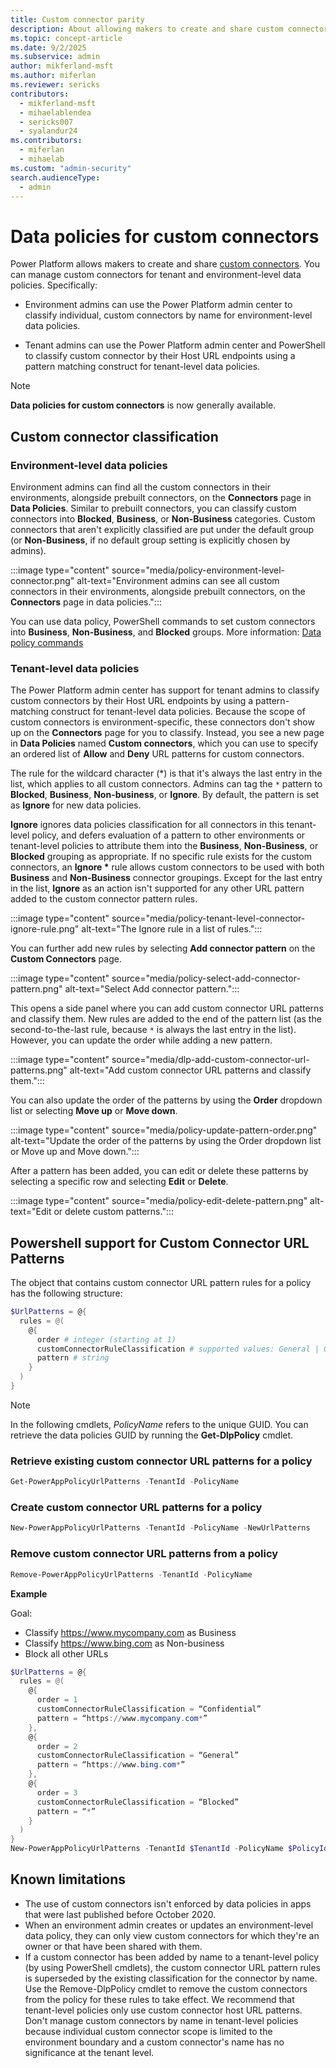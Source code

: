 ```yaml
---
title: Custom connector parity
description: About allowing makers to create and share custom connectors.
ms.topic: concept-article
ms.date: 9/2/2025
ms.subservice: admin
author: mikferland-msft
ms.author: miferlan
ms.reviewer: sericks
contributors:
  - mikferland-msft
  - mihaelablendea
  - sericks007
  - syalandur24
ms.contributors:
  - miferlan
  - mihaelab
ms.custom: "admin-security"
search.audienceType: 
  - admin
---
```


# Data policies for custom connectors

Power Platform allows makers to create and share [custom connectors](/connectors/custom-connectors/). You can manage custom connectors for tenant and environment-level data policies. Specifically:

- Environment admins can use the Power Platform admin center to classify individual, custom connectors by name for environment-level data policies.

- Tenant admins can use the Power Platform admin center and PowerShell to classify custom connector by their Host URL endpoints using a pattern matching construct for tenant-level data policies.

> [!NOTE]
> **Data policies for custom connectors** is now generally available.

## Custom connector classification

### Environment-level data policies

Environment admins can find all the custom connectors in their environments, alongside prebuilt connectors, on the **Connectors** page in **Data Policies**. Similar to prebuilt connectors, you can classify custom connectors into **Blocked**, **Business**, or **Non-Business** categories. Custom connectors that aren't explicitly classified are put under the default group (or **Non-Business**, if no default group setting is explicitly chosen by admins).

:::image type="content" source="media/policy-environment-level-connector.png" alt-text="Environment admins can see all custom connectors in their environments, alongside prebuilt connectors, on the **Connectors** page in data policies.":::

You can use data policy, PowerShell commands to set custom connectors into **Business**, **Non-Business**, and **Blocked** groups. More information: [Data policy commands](powerapps-powershell.md#data-policy-commands)

### Tenant-level data policies

The Power Platform admin center has support for tenant admins to classify custom connectors by their Host URL endpoints by using a pattern-matching construct for tenant-level data policies. Because the scope of custom connectors is environment-specific, these connectors don't show up on the **Connectors** page for you to classify. Instead, you see a new page in **Data Policies** named **Custom connectors**, which you can use to specify an ordered list of **Allow** and **Deny** URL patterns for custom connectors.  

The rule for the wildcard character (*) is that it's always the last entry in the list, which applies to all custom connectors. Admins can tag the `*` pattern to **Blocked**, **Business**, **Non-business**, or **Ignore**. By default, the pattern is set as **Ignore** for new data policies. 

**Ignore** ignores data policies classification for all connectors in this tenant-level policy, and defers evaluation of a pattern to other environments or tenant-level policies to attribute them into the **Business**, **Non-Business**, or **Blocked** grouping as appropriate. If no specific rule exists for the custom connectors, an **Ignore \*** rule allows custom connectors to be used with both **Business** and **Non-Business** connector groupings. Except for the last entry in the list, **Ignore** as an action isn't supported for any other URL pattern added to the custom connector pattern rules.

:::image type="content" source="media/policy-tenant-level-connector-ignore-rule.png" alt-text="The Ignore rule in a list of rules.":::

You can further add new rules by selecting **Add connector pattern** on the **Custom Connectors** page.  

:::image type="content" source="media/policy-select-add-connector-pattern.png" alt-text="Select Add connector pattern.":::

This opens a side panel where you can add custom connector URL patterns and classify them. New rules are added to the end of the pattern list (as the second-to-the-last rule, because `*` is always the last entry in the list). However, you can update the order while adding a new pattern.

:::image type="content" source="media/dlp-add-custom-connector-url-patterns.png" alt-text="Add custom connector URL patterns and classify them.":::

You can also update the order of the patterns by using the **Order** dropdown list or selecting **Move up** or **Move down**.

:::image type="content" source="media/policy-update-pattern-order.png" alt-text="Update the order of the patterns by using the Order dropdown list or Move up and Move down.":::

After a pattern has been added, you can edit or delete these patterns by selecting a specific row and selecting **Edit** or **Delete**.

:::image type="content" source="media/policy-edit-delete-pattern.png" alt-text="Edit or delete custom patterns.":::

## Powershell support for Custom Connector URL Patterns

The object that contains custom connector URL pattern rules for a policy has the following structure: 

```powershell
$UrlPatterns = @{ 
  rules = @(
    @{  
      order # integer (starting at 1)
      customConnectorRuleClassification # supported values: General | Confidential | Blocked | Ignore
      pattern # string
    } 
  )
} 
```

> [!NOTE]
> In the following cmdlets, *PolicyName* refers to the unique GUID. You can retrieve the data policies GUID by running the **Get-DlpPolicy** cmdlet.

### Retrieve existing custom connector URL patterns for a policy
```powershell
Get-PowerAppPolicyUrlPatterns -TenantId -PolicyName
```

### Create custom connector URL patterns for a policy
```powershell
New-PowerAppPolicyUrlPatterns -TenantId -PolicyName -NewUrlPatterns
```

### Remove custom connector URL patterns from a policy
```powershell
Remove-PowerAppPolicyUrlPatterns -TenantId -PolicyName
```

**Example**

Goal:
- Classify https://www.mycompany.com as Business
- Classify https://www.bing.com as Non-business
- Block all other URLs

```powershell
$UrlPatterns = @{
  rules = @(
    @{  
      order = 1
      customConnectorRuleClassification = “Confidential”
      pattern = “https://www.mycompany.com*”
    },
    @{  
      order = 2
      customConnectorRuleClassification = “General”
      pattern = “https://www.bing.com*”
    },
    @{  
      order = 3
      customConnectorRuleClassification = “Blocked”
      pattern = “*”
    }
  )
}
New-PowerAppPolicyUrlPatterns -TenantId $TenantId -PolicyName $PolicyId -NewUrlPatterns $UrlPatterns
```

## Known limitations
- The use of custom connectors isn't enforced by data policies in apps that were last published before October 2020.
- When an environment admin creates or updates an environment-level data policy, they can only view custom connectors for which they're an owner or that have been shared with them.
- If a custom connector has been added by name to a tenant-level policy (by using PowerShell cmdlets), the custom connector URL pattern rules is superseded by the existing classification for the connector by name. Use the Remove-DlpPolicy cmdlet to remove the custom connectors from the policy for these rules to take effect. We recommend that tenant-level policies only use custom connector host URL patterns. Don't manage custom connectors by name in tenant-level policies because individual custom connector scope is limited to the environment boundary and a custom connector's name has no significance at the tenant level.
